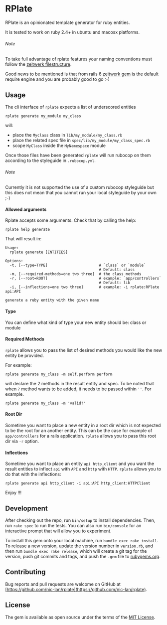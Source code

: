 # RPlate

RPlate is an opinionated template generator for ruby entities.

It is tested to work on ruby 2.4+ in ubuntu and macosx platforms.

###### Note

To take full advantage of rplate features your naming conventions must follow the [zeitwerk filestructure](https://github.com/fxn/zeitwerk#file-structure).

Good news to be mentioned is that from rails 6 [zeitwerk gem](https://github.com/fxn/zeitwerk) is the default require engine and you are probably good to go :-)

## Usage

The cli interface of `rplate` expects a list of underscored entities

```console
rplate generate my_module my_class
```

will:
- place the `Myclass` class in `lib/my_module/my_class.rb`
- place the related spec file in `spec/lib/my_module/my_class_spec.rb`
- scope `MyClass` inside the `MyNamespace` module

Once those files have been generated `rplate` will run rubocop on them according to the styleguide in `.rubocop.yml`.

###### Note
Currently it is not supported the use of a custom rubocop styleguide but this does not mean that you cannot run your local styleguide by your own ;-)

#### Allowed arguments

Rplate accepts some arguments. Check that by calling the help:

```console
rplate help generate
```

That will result in:

```console
Usage:
  rplate generate [ENTITIES]

Options:
  -t, [--type=TYPE]                       # `class` or `module`
                                          # Default: class
  -m, [--required-methods=one two three]  # the class methods
  -r, [--root=ROOT]                       # example: `app/controllers`
                                          # Default: lib
  -i, [--inflections=one two three]       # example: -i rplate:RPlate api:API

generate a ruby entity with the given name
```

#### Type

You can define what kind of type your new entity should be: class or module

#### Required Methods

`rplate` allows you to pass the list of desired methods you would like the new entity be provided.

For example:

```console
rplate generate my_class -m self.perform perform
```

will declare the 2 methods in the result entity and spec.
To be noted that when `?` method wants to be added, it needs to be passed within `''`.
For example.

```console
rplate generate my_class -m 'valid?'
```

#### Root Dir

Sometime you want to place a new entity in a root dir which is not expected to be the root for an another entity.
This can be the case for example of `app/controllers` for a rails application.
`rplate` allows you to pass this root dir via `-r` option.

#### Inflections

Sometime you want to place an entity `api http_client` and you want the result entities to inflect `api` with `API` and `http` with `HTTP`.
`rplate` allows you to do that with the inflections:

```console
rplate generate api http_client -i api:API http_client:HTTPClient
```

Enjoy !!!

## Development

After checking out the repo, run `bin/setup` to install dependencies. Then, run `rake spec` to run the tests. You can also run `bin/console` for an interactive prompt that will allow you to experiment.

To install this gem onto your local machine, run `bundle exec rake install`. To release a new version, update the version number in `version.rb`, and then run `bundle exec rake release`, which will create a git tag for the version, push git commits and tags, and push the `.gem` file to [rubygems.org](https://rubygems.org).

## Contributing

Bug reports and pull requests are welcome on GitHub at [https://github.com/nic-lan/rplate](https://github.com/nic-lan/rplate).


## License

The gem is available as open source under the terms of the [MIT License](https://opensource.org/licenses/MIT).

